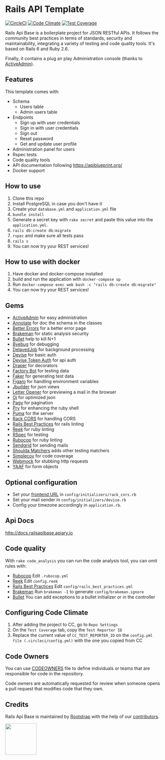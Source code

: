 # Rails API Template

[![CircleCI](https://circleci.com/gh/rootstrap/rails_api_base.svg?style=svg)](https://circleci.com/gh/rootstrap/rails_api_base)
[![Code Climate](https://codeclimate.com/github/rootstrap/rails_api_base/badges/gpa.svg)](https://codeclimate.com/github/rootstrap/rails_api_base)
[![Test Coverage](https://api.codeclimate.com/v1/badges/63de7f82c79f5fe82f46/test_coverage)](https://codeclimate.com/github/rootstrap/rails_api_base/test_coverage)

Rails Api Base is a boilerplate project for JSON RESTful APIs. It follows the community best practices in terms of standards, security and maintainability, integrating a variety of testing and code quality tools. It's based on Rails 6 and Ruby 2.6.

Finally, it contains a plug an play Administration console (thanks to [ActiveAdmin](https://github.com/activeadmin/activeadmin)).

## Features

This template comes with:
- Schema
  - Users table
  - Admin users table
- Endpoints
  - Sign up with user credentials
  - Sign in with user credentials
  - Sign out
  - Reset password
  - Get and update user profile
- Administration panel for users
- Rspec tests
- Code quality tools
- API documentation following https://apiblueprint.org/
- Docker support

## How to use

1. Clone this repo
2. Install PostgreSQL in case you don't have it
3. Create your `database.yml` and `application.yml` file
4. `bundle install`
5. Generate a secret key with `rake secret` and paste this value into the `application.yml`.
6. `rails db:create db:migrate`
7. `rspec` and make sure all tests pass
8. `rails s`
9. You can now try your REST services!

## How to use with docker

1. Have docker and docker-compose installed
2. build and run the application with `docker-compose up`
3. Run `docker-compose exec web bash -c "rails db:create db:migrate"`
4. You can now try your REST services!

## Gems

- [ActiveAdmin](https://github.com/activeadmin/activeadmin) for easy administration
- [Annotate](https://github.com/ctran/annotate_models) for doc the schema in the classes
- [Better Errors](https://github.com/charliesome/better_errors) for a better error page
- [Brakeman](https://github.com/presidentbeef/brakeman) for static analysis security
- [Bullet](https://github.com/flyerhzm/bullet) help to kill N+1
- [Byebug](https://github.com/deivid-rodriguez/byebug) for debugging
- [DelayedJob](https://github.com/collectiveidea/delayed_job) for background processing
- [Devise](https://github.com/plataformatec/devise) for basic auth
- [Devise Token Auth](https://github.com/lynndylanhurley/devise_token_auth) for api auth
- [Draper](https://github.com/drapergem/draper) for decorators
- [Factory Bot](https://github.com/thoughtbot/factory_bot) for testing data
- [Faker](https://github.com/stympy/faker) for generating test data
- [Figaro](https://github.com/laserlemon/figaro) for handling environment variables
- [Jbuilder](https://github.com/rails/jbuilder) for json views
- [Letter Opener](https://github.com/ryanb/letter_opener) for previewing a mail in the browser
- [Oj](https://github.com/ohler55/oj) for optimized json
- [Pagy](https://github.com/ddnexus/pagy) for pagination
- [Pry](https://github.com/pry/pry) for enhancing the ruby shell
- [Puma](https://github.com/puma/puma) for the server
- [Rack CORS](https://github.com/cyu/rack-cors) for handling CORS
- [Rails Best Practices](https://github.com/flyerhzm/rails_best_practices) for rails linting
- [Reek](https://github.com/troessner/reek) for ruby linting
- [RSpec](https://github.com/rspec/rspec) for testing
- [Rubocop](https://github.com/bbatsov/rubocop/) for ruby linting
- [Sendgrid](https://github.com/stephenb/sendgrid) for sending mails
- [Shoulda Matchers](https://github.com/thoughtbot/shoulda-matchers) adds other testing matchers
- [Simplecov](https://github.com/colszowka/simplecov) for code coverage
- [Webmock](https://github.com/bblimke/webmock) for stubbing http requests
- [YAAF](https://github.com/rootstrap/yaaf) for form objects

## Optional configuration

- Set your [frontend URL](https://github.com/cyu/rack-cors#origin) in `config/initializers/rack_cors.rb`
- Set your mail sender in `config/initializers/devise.rb`
- Config your timezone accordingly in `application.rb`.

## Api Docs

http://docs.railsapibase.apiary.io

## Code quality

With `rake code_analysis` you can run the code analysis tool, you can omit rules with:

- [Rubocop](https://github.com/bbatsov/rubocop/blob/master/config/default.yml) Edit `.rubocop.yml`
- [Reek](https://github.com/troessner/reek#configuration-file) Edit `config.reek`
- [Rails Best Practices](https://github.com/flyerhzm/rails_best_practices#custom-configuration) Edit `config/rails_best_practices.yml`
- [Brakeman](https://github.com/presidentbeef/brakeman) Run `brakeman -I` to generate `config/brakeman.ignore`
- [Bullet](https://github.com/flyerhzm/bullet#whitelist) You can add exceptions to a bullet initializer or in the controller

## Configuring Code Climate
1. After adding the project to CC, go to `Repo Settings`
2. On the `Test Coverage` tab, copy the `Test Reporter ID`
3. Replace the current value of `CC_TEST_REPORTER_ID` on the `config.yml file (.circleci/config.yml)` with the one you copied from CC

## Code Owners

You can use [CODEOWNERS](https://help.github.com/en/articles/about-code-owners) file to define individuals or teams that are responsible for code in the repository.

Code owners are automatically requested for review when someone opens a pull request that modifies code that they own.

## Credits

Rails Api Base is maintained by [Rootstrap](http://www.rootstrap.com) with the help of our
[contributors](https://github.com/rootstrap/rails_api_base/contributors).

[<img src="https://s3-us-west-1.amazonaws.com/rootstrap.com/img/rs.png" width="100"/>](http://www.rootstrap.com)
